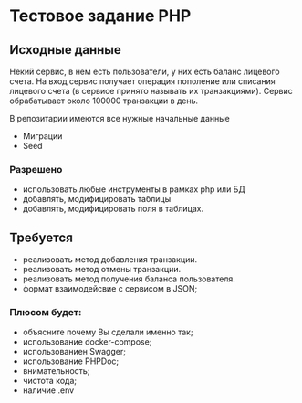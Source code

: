 # Тестовое задание PHP

## Исходные данные

Некий сервис, в нем есть пользователи, у них есть баланс лицевого счета.
На вход сервис получает операция пополение или списания лицевого счета
(в сервисе принято называть их транзакциями).
Сервис обрабатывает около 100000 транзакции в день. 

В репозитарии имеются все нужные начальные данные
  - Миграции
  - Seed

### Разрешено
 - использовать любые инструменты в рамках php или БД 
 - добавлять, модифицировать таблицы 
 - добавлять, модифицировать поля в таблицах.

## Требуется
  - реализовать метод добавления транзакции.
  - реализовать метод отмены транзакции.
  - реализовать метод получения баланса пользователя.
  - формат взаимодейсвие с сервисом в JSON; 

### Плюсом будет:
  - объясните почему Вы сделали именно так;
  - использование docker-compose;
  - использованиен Swagger;
  - использование PHPDoc;
  - внимательность;
  - чистота кода;
  - наличие .env
